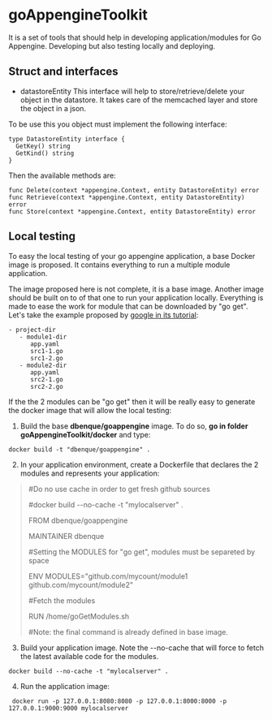 
goAppengineToolkit
==================

It is a set of tools that should help in developing application/modules for Go Appengine.
Developing but also testing locally and deploying.

Struct and interfaces
---------------------------

 - datastoreEntity
 This interface will help to store/retrieve/delete your object in the datastore. It takes care of the memcached layer and store the object in a json.

To be use this you object must implement the following interface:

    type DatastoreEntity interface {
      GetKey() string
      GetKind() string
    }
Then the available methods are:

    func Delete(context *appengine.Context, entity DatastoreEntity) error
    func Retrieve(context *appengine.Context, entity DatastoreEntity) error
    func Store(context *appengine.Context, entity DatastoreEntity) error

Local testing
----------------
To easy the local testing of your go appengine application, a base Docker image is proposed. It contains everything to run a multiple module application.

The image proposed here is not complete, it is a base image. Another image should be built on to of that one to run your application locally. Everything is made to ease the work for module that can be downloaded by "go get". Let's take the example proposed by [google in its tutorial](https://cloud.google.com/appengine/docs/go/#Go_Organizing_Go_apps):

    - project-dir
       - module1-dir
          app.yaml
          src1-1.go
          src1-2.go
       - module2-dir
          app.yaml
          src2-1.go
          src2-2.go

If the the 2 modules can be "go get" then it will be really easy to generate the docker image that will allow the local testing:

 1. Build the base **dbenque/goappengine** image. To do so, **go in folder goAppengineToolkit/docker** and type:

  `docker build -t "dbenque/goappengine" .`

 2. In your application environment, create a Dockerfile that declares the 2 modules and represents your application:
>  #Do no use cache in order to get fresh github sources
>
>  #docker build --no-cache -t "mylocalserver" .
>  
>  FROM dbenque/goappengine
>
>  MAINTAINER dbenque
>
>
>  #Setting the MODULES for "go get", modules must be separeted by space
>
>  ENV MODULES="github.com/mycount/module1 github.com/mycount/module2"
>
>  #Fetch the modules
>
>  RUN /home/goGetModules.sh
>
>
>  #Note: the final command is already defined in base image.

 3. Build your application image. Note the --no-cache that will force to fetch the latest available code for the modules.

 `docker build --no-cache -t "mylocalserver" .`

 4. Run the application image:

  ` docker run -p 127.0.0.1:8080:8080 -p 127.0.0.1:8000:8000 -p 127.0.0.1:9000:9000 mylocalserver`
